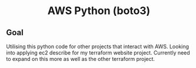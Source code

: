<h1 align="center">AWS Python (boto3)</h1>

## Goal

Utilising this python code for other projects that interact with AWS. Looking into applying ec2 describe for my terraform website project. Currently need to expand on this more as well as the other terraform project.
